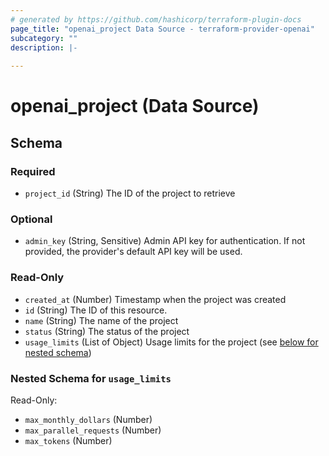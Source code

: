```yaml
---
# generated by https://github.com/hashicorp/terraform-plugin-docs
page_title: "openai_project Data Source - terraform-provider-openai"
subcategory: ""
description: |-
  
---
```


# openai_project (Data Source)





<!-- schema generated by tfplugindocs -->
## Schema

### Required

- `project_id` (String) The ID of the project to retrieve

### Optional

- `admin_key` (String, Sensitive) Admin API key for authentication. If not provided, the provider's default API key will be used.

### Read-Only

- `created_at` (Number) Timestamp when the project was created
- `id` (String) The ID of this resource.
- `name` (String) The name of the project
- `status` (String) The status of the project
- `usage_limits` (List of Object) Usage limits for the project (see [below for nested schema](#nestedatt--usage_limits))

<a id="nestedatt--usage_limits"></a>
### Nested Schema for `usage_limits`

Read-Only:

- `max_monthly_dollars` (Number)
- `max_parallel_requests` (Number)
- `max_tokens` (Number)
